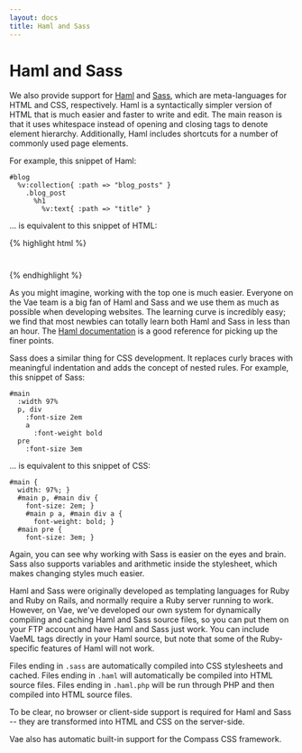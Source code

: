 ```yaml
---
layout: docs
title: Haml and Sass
---
```


# Haml and Sass

We also provide support for [Haml](http://haml.hamptoncatlin.com/) and
[Sass](http://haml.hamptoncatlin.com/docs/rdoc/classes/Sass.html), which
are meta-languages for HTML and CSS, respectively. Haml is a
syntactically simpler version of HTML that is much easier and faster to
write and edit. The main reason is that it uses whitespace instead of
opening and closing tags to denote element hierarchy. Additionally, Haml
includes shortcuts for a number of commonly used page elements.

For example, this snippet of Haml:

    #blog
      %v:collection{ :path => "blog_posts" }
        .blog_post
          %h1
            %v:text{ :path => "title" }

... is equivalent to this snippet of HTML:

{% highlight html %}
<div id="blog">
  <v:collection path="blog_posts">
    <div class="blog_post">
      <h1>
        <v:text path="title" />
      </h1>
    </div>
  </v:collection>
</div>
{% endhighlight %}

As you might imagine, working with the top one is much easier. Everyone
on the Vae team is a big fan of Haml and Sass and we use them as much as
possible when developing websites. The learning curve is incredibly
easy; we find that most newbies can totally learn both Haml and Sass in
less than an hour. The [Haml
documentation](http://haml.hamptoncatlin.com/docs/rdoc/classes/Haml.html)
is a good reference for picking up the finer points.

Sass does a similar thing for CSS development. It replaces curly braces
with meaningful indentation and adds the concept of nested rules. For
example, this snippet of Sass:

    #main
      :width 97%
      p, div
        :font-size 2em
        a
          :font-weight bold
      pre
        :font-size 3em

... is equivalent to this snippet of CSS:

    #main {
      width: 97%; }
      #main p, #main div {
        font-size: 2em; }
        #main p a, #main div a {
          font-weight: bold; }
      #main pre {
        font-size: 3em; }

Again, you can see why working with Sass is easier on the eyes and
brain. Sass also supports variables and arithmetic inside the
stylesheet, which makes changing styles much easier.

Haml and Sass were originally developed as templating languages for Ruby
and Ruby on Rails, and normally require a Ruby server running to work.
However, on Vae, we've developed our own system for dynamically
compiling and caching Haml and Sass source files, so you can put them on
your FTP account and have Haml and Sass just work. You can include VaeML
tags directly in your Haml source, but note that some of the
Ruby-specific features of Haml will not work.

Files ending in `.sass` are automatically compiled into CSS stylesheets
and cached. Files ending in `.haml` will automatically be compiled into
HTML source files. Files ending in `.haml.php` will be run through PHP
and then compiled into HTML source files.

To be clear, no browser or client-side support is required for Haml and
Sass -- they are transformed into HTML and CSS on the server-side.

Vae also has automatic built-in support for the Compass CSS framework.
